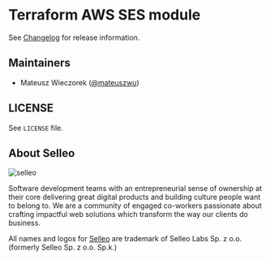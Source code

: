# Terraform AWS SES module

See [Changelog](https://github.com/Selleo/terraform-aws-ses/blob/main/CHANGELOG.md) for release information.

## Maintainers

* Mateusz Wieczorek ([@mateuszwu](https://github.com/mateuszwu))

## LICENSE

See `LICENSE` file.

## About Selleo

![selleo](https://raw.githubusercontent.com/Selleo/selleo-resources/master/public/github_footer.png)

Software development teams with an entrepreneurial sense of ownership at their core delivering great digital products and building culture people want to belong to. We are a community of engaged co-workers passionate about crafting impactful web solutions which transform the way our clients do business.

All names and logos for [Selleo](https://selleo.com/about) are trademark of Selleo Labs Sp. z o.o. (formerly Selleo Sp. z o.o. Sp.k.)
